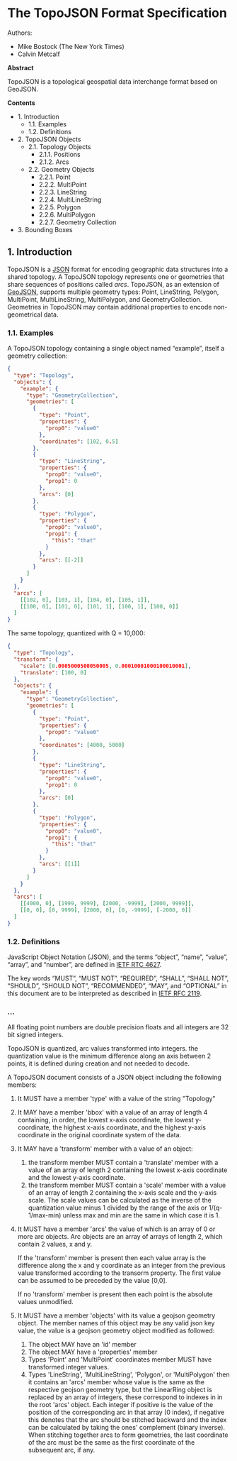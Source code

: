 # The TopoJSON Format Specification

Authors:
  * Mike Bostock (The New York Times)
  * Calvin Metcalf

__Abstract__

TopoJSON is a topological geospatial data interchange format based on GeoJSON.

__Contents__

  * 1\. Introduction
    * 1.1. Examples
    * 1.2. Definitions
  * 2\. TopoJSON Objects
    * 2.1. Topology Objects
      * 2.1.1. Positions
      * 2.1.2. Arcs
    * 2.2. Geometry Objects
      * 2.2.1. Point
      * 2.2.2. MultiPoint
      * 2.2.3. LineString
      * 2.2.4. MultiLineString
      * 2.2.5. Polygon
      * 2.2.6. MultiPolygon
      * 2.2.7. Geometry Collection
  * 3\. Bounding Boxes

## 1. Introduction

TopoJSON is a [JSON](http://json.org/) format for encoding geographic data structures into a shared topology. A TopoJSON topology represents one or geometries that share sequences of positions called _arcs_. TopoJSON, as an extension of [GeoJSON](http://geojson.org/), supports multiple geometry types: Point, LineString, Polygon, MultiPoint, MultiLineString, MultiPolygon, and GeometryCollection. Geometries in TopoJSON may contain additional properties to encode non-geometrical data.

### 1.1. Examples

A TopoJSON topology containing a single object named “example”, itself a geometry collection:

```json
{
  "type": "Topology",
  "objects": {
    "example": {
      "type": "GeometryCollection",
      "geometries": [
        {
          "type": "Point",
          "properties": {
            "prop0": "value0"
          },
          "coordinates": [102, 0.5]
        },
        {
          "type": "LineString",
          "properties": {
            "prop0": "value0",
            "prop1": 0
          },
          "arcs": [0]
        },
        {
          "type": "Polygon",
          "properties": {
            "prop0": "value0",
            "prop1": {
              "this": "that"
            }
          },
          "arcs": [[-2]]
        }
      ]
    }
  },
  "arcs": [
    [[102, 0], [103, 1], [104, 0], [105, 1]],
    [[100, 0], [101, 0], [101, 1], [100, 1], [100, 0]]
  ]
}
```

The same topology, quantized with Q = 10,000:

```json
{
  "type": "Topology",
  "transform": {
    "scale": [0.0005000500050005, 0.00010001000100010001],
    "translate": [100, 0]
  },
  "objects": {
    "example": {
      "type": "GeometryCollection",
      "geometries": [
        {
          "type": "Point",
          "properties": {
            "prop0": "value0"
          },
          "coordinates": [4000, 5000]
        },
        {
          "type": "LineString",
          "properties": {
            "prop0": "value0",
            "prop1": 0
          },
          "arcs": [0]
        },
        {
          "type": "Polygon",
          "properties": {
            "prop0": "value0",
            "prop1": {
              "this": "that"
            }
          },
          "arcs": [[1]]
        }
      ]
    }
  },
  "arcs": [
    [[4000, 0], [1999, 9999], [2000, -9999], [2000, 9999]],
    [[0, 0], [0, 9999], [2000, 0], [0, -9999], [-2000, 0]]
  ]
}
```

### 1.2. Definitions

JavaScript Object Notation (JSON), and the terms “object”, “name”, “value”, “array”, and “number”, are defined in [IETF RTC 4627](http://www.ietf.org/rfc/rfc4627.txt).

The key words “MUST”, “MUST NOT”, “REQUIRED”, “SHALL”, “SHALL NOT”, “SHOULD”, “SHOULD NOT”, “RECOMMENDED”, “MAY”, and “OPTIONAL” in this document are to be interpreted as described in [IETF RFC 2119](http://www.ietf.org/rfc/rfc2119.txt).


### …

All floating point numbers are double precision floats and all integers are 32 bit signed integers.

TopoJSON is quantized, arc values transformed into integers. the quantization value is the minimum difference along an axis between 2 points, it is defined during creation and not needed to decode.

A TopoJSON document consists of a JSON object including the following members:

1. It MUST have a member 'type' with a value of the string "Topology"
2. It MAY have a member 'bbox' with a value of an array of length 4 containing, in order,
   the lowest x-axis coordinate, the lowest y-coordinate, the highest x-axis coordinate,
   and the highest y-axis coordinate in the original coordinate system of the data.
3. It MAY have a 'transform' member with a value of an object:
    1. the transform member MUST contain a 'translate' member with a value of an array of length 2 containing the lowest x-axis coordinate
        and the lowest y-axis coordinate.
    2. the transform member MUST contain a 'scale' member with a value of an array of length 2 containing the x-axis scale and the y-axis
       scale. The scale values can be calculated as the inverse of the quantization value minus 1
       divided by the range of the axis or 1/(q-1/max-min) unless max and min are the same in which case it is 1.
4.  It MUST have a member 'arcs' the value of which is an array of 0 or more arc objects. Arc objects
    are an array of arrays of length 2, which contain 2 values, x and y.

    If the 'transform' member is present then each value array is the difference along the x and y coordinate
    as an integer from the previous value transformed according to the transorm property.
    The first value can be assumed to be preceded by the value [0,0].

    If no 'transform' member is present then each point is the absolute values unmodified.
5. It MUST have a member 'objects' with its value a geojson geometry object.  The member names of this
   object may be any valid json key value, the value is a geojson geometry object modified as followed:
    1. The object MAY have an 'id' member
    2. The object MAY have a 'properties' member
    2. Types 'Point' and 'MultiPoint' coordinates member MUST have transformed integer values.
    3. Types 'LineString', 'MultiLineString', 'Polygon', or 'MultiPolygon' then it contains an 'arcs'
       member whose value is the same as the respective geojson geometry type, but the LinearRing
       object is replaced by an array of integers, these correspond to indexes in in the root 'arcs' object.
       Each integer if positive is the value of the position of the corresponding arc in that array
       (0 index), if negative this denotes that the arc should be stitched backward and the index can be
       calculated by taking the ones' complement (binary inverse). When stitching together arcs to form
       geometries, the last coordinate of the arc must be the same as the first coordinate of the subsequent arc, if any.
